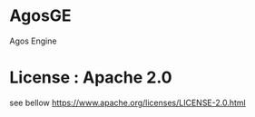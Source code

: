 # AgosGE
Agos Engine

# License : Apache 2.0
see bellow
https://www.apache.org/licenses/LICENSE-2.0.html

